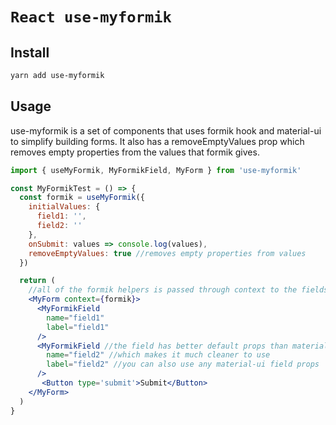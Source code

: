 # `React use-myformik`
## Install

```sh
yarn add use-myformik
```

## Usage

use-myformik is a set of components that uses formik hook and material-ui to simplify building forms. It also has a removeEmptyValues prop which removes empty properties from the values that formik gives.

```jsx
import { useMyFormik, MyFormikField, MyForm } from 'use-myformik'

const MyFormikTest = () => {
  const formik = useMyFormik({
    initialValues: {
      field1: '',
      field2: ''
    },
    onSubmit: values => console.log(values),
    removeEmptyValues: true //removes empty properties from values
  })

  return (
    //all of the formik helpers is passed through context to the fields
    <MyForm context={formik}> 
      <MyFormikField
        name="field1" 
        label="field1"
      />
      <MyFormikField //the field has better default props than material-ui ones
        name="field2" //which makes it much cleaner to use
        label="field2" //you can also use any material-ui field props
      />
       <Button type='submit'>Submit</Button>
    </MyForm>
  )
}
```

